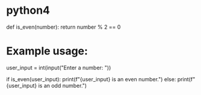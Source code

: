 # python4
def is_even(number):
    return number % 2 == 0

# Example usage:
user_input = int(input("Enter a number: "))

if is_even(user_input):
    print(f"{user_input} is an even number.")
else:
    print(f"{user_input} is an odd number.")
